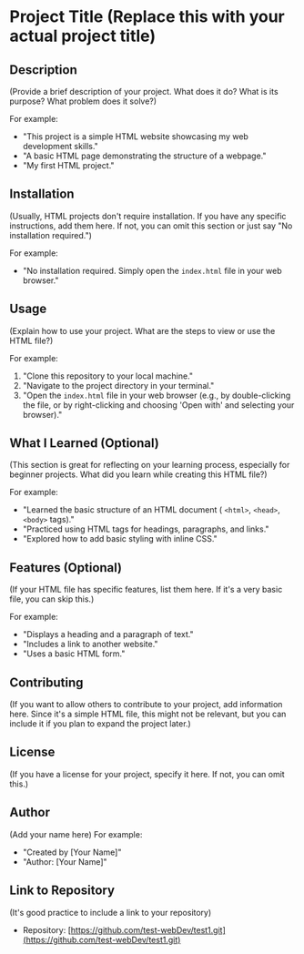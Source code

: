 # Project Title (Replace this with your actual project title)

## Description

(Provide a brief description of your project. What does it do? What is its purpose?  What problem does it solve?)

For example:
* "This project is a simple HTML website showcasing my web development skills."
* "A basic HTML page demonstrating the structure of a webpage."
* "My first HTML project."

## Installation

(Usually, HTML projects don't require installation.  If you have any specific instructions, add them here.  If not, you can omit this section or just say "No installation required.")

For example:
* "No installation required. Simply open the `index.html` file in your web browser."

## Usage

(Explain how to use your project.  What are the steps to view or use the HTML file?)

For example:
1.  "Clone this repository to your local machine."
2.  "Navigate to the project directory in your terminal."
3.  "Open the `index.html` file in your web browser (e.g., by double-clicking the file, or by right-clicking and choosing 'Open with' and selecting your browser)."

##  What I Learned (Optional)

(This section is great for reflecting on your learning process, especially for beginner projects.  What did you learn while creating this HTML file?)

For example:
* "Learned the basic structure of an HTML document ( `<html>`, `<head>`, `<body>` tags)."
* "Practiced using HTML tags for headings, paragraphs, and links."
* "Explored how to add basic styling with inline CSS."

##  Features (Optional)

(If your HTML file has specific features, list them here.  If it's a very basic file, you can skip this.)

For example:
* "Displays a heading and a paragraph of text."
* "Includes a link to another website."
* "Uses a basic HTML form."

## Contributing

(If you want to allow others to contribute to your project, add information here.  Since it's a simple HTML file, this might not be relevant, but you can include it if you plan to expand the project later.)

## License

(If you have a license for your project, specify it here.  If not, you can omit this.)

## Author

(Add your name here)
For example:
* "Created by [Your Name]"
* "Author: [Your Name]"

##  Link to Repository

(It's good practice to include a link to your repository)
* Repository: [https://github.com/test-webDev/test1.git](https://github.com/test-webDev/test1.git)
